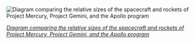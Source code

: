 
![Diagram comparing the relative sizes of the spacecraft and rockets of Project Mercury, Project Gemini, and the Apollo program](https://upload.wikimedia.org/wikipedia/commons/thumb/f/f4/NASA_spacecraft_comparison.jpg/750px-NASA_spacecraft_comparison.jpg)

*[Diagram comparing the relative sizes of the spacecraft and rockets of Project Mercury, Project Gemini, and the Apollo program](https://wikipedia.org/wiki/File:NASA_spacecraft_comparison.jpg)*

